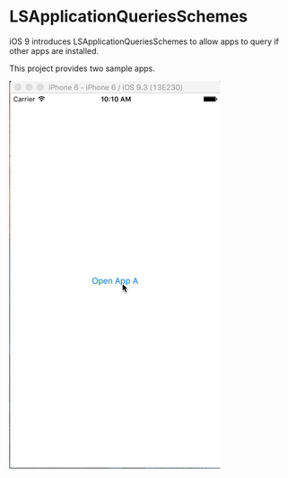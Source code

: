 # LSApplicationQueriesSchemes

iOS 9 introduces LSApplicationQueriesSchemes to allow apps to query if other apps are installed.

This project provides two sample apps.

<img src="application.gif" alt="App demo" />
